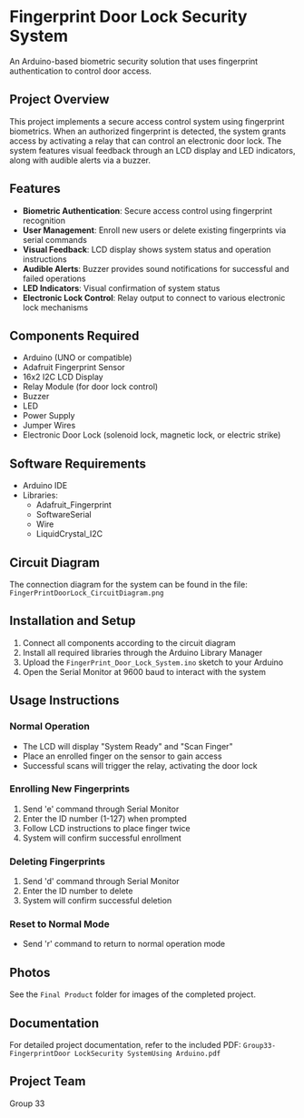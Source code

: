 # Fingerprint Door Lock Security System

An Arduino-based biometric security solution that uses fingerprint authentication to control door access.

## Project Overview

This project implements a secure access control system using fingerprint biometrics. When an authorized fingerprint is detected, the system grants access by activating a relay that can control an electronic door lock. The system features visual feedback through an LCD display and LED indicators, along with audible alerts via a buzzer.

## Features

- **Biometric Authentication**: Secure access control using fingerprint recognition
- **User Management**: Enroll new users or delete existing fingerprints via serial commands
- **Visual Feedback**: LCD display shows system status and operation instructions
- **Audible Alerts**: Buzzer provides sound notifications for successful and failed operations
- **LED Indicators**: Visual confirmation of system status
- **Electronic Lock Control**: Relay output to connect to various electronic lock mechanisms

## Components Required

- Arduino (UNO or compatible)
- Adafruit Fingerprint Sensor
- 16x2 I2C LCD Display
- Relay Module (for door lock control)
- Buzzer
- LED
- Power Supply
- Jumper Wires
- Electronic Door Lock (solenoid lock, magnetic lock, or electric strike)

## Software Requirements

- Arduino IDE
- Libraries:
  - Adafruit_Fingerprint
  - SoftwareSerial
  - Wire
  - LiquidCrystal_I2C

## Circuit Diagram

The connection diagram for the system can be found in the file: `FingerPrintDoorLock_CircuitDiagram.png`

## Installation and Setup

1. Connect all components according to the circuit diagram
2. Install all required libraries through the Arduino Library Manager
3. Upload the `FingerPrint_Door_Lock_System.ino` sketch to your Arduino
4. Open the Serial Monitor at 9600 baud to interact with the system

## Usage Instructions

### Normal Operation
- The LCD will display "System Ready" and "Scan Finger"
- Place an enrolled finger on the sensor to gain access
- Successful scans will trigger the relay, activating the door lock

### Enrolling New Fingerprints
1. Send 'e' command through Serial Monitor
2. Enter the ID number (1-127) when prompted
3. Follow LCD instructions to place finger twice
4. System will confirm successful enrollment

### Deleting Fingerprints
1. Send 'd' command through Serial Monitor
2. Enter the ID number to delete
3. System will confirm successful deletion

### Reset to Normal Mode
- Send 'r' command to return to normal operation mode

## Photos

See the `Final Product` folder for images of the completed project.

## Documentation

For detailed project documentation, refer to the included PDF: `Group33-FingerprintDoor LockSecurity SystemUsing Arduino.pdf`

## Project Team

Group 33

